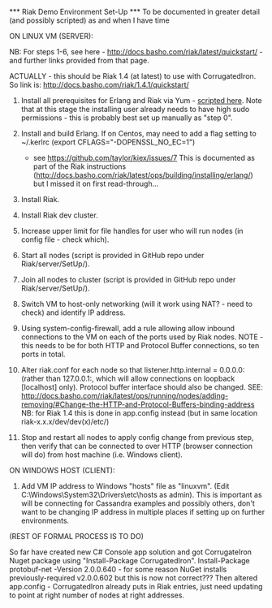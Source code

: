 *** Riak Demo Environment Set-Up ***
To be documented in greater detail (and possibly scripted) as and when I have time

ON LINUX VM (SERVER):

NB: For steps 1-6, see here - http://docs.basho.com/riak/latest/quickstart/ -
and further links provided from that page.

ACTUALLY - this should be Riak 1.4 (at latest) to use with CorrugatedIron.  So link is:
http://docs.basho.com/riak/1.4.1/quickstart/

1) Install all prerequisites for Erlang and Riak via Yum - [scripted here](/Riak/server/SetUp/Get_Riak_Erlang_Dependencies.sh).
Note that at this stage the installing user already needs to have high sudo permissions - this is probably best set up manually as "step 0".

2) Install and build Erlang.
	If on Centos, may need to add a flag setting to ~/.kerlrc (export CFLAGS="-DOPENSSL_NO_EC=1")
	- see https://github.com/taylor/kiex/issues/7
	This is documented as part of the Riak instructions
	(http://docs.basho.com/riak/latest/ops/building/installing/erlang/)
	but I missed it on first read-through...

3) Install Riak.

4) Install Riak dev cluster.

5) Increase upper limit for file handles for user who will run nodes (in config file - check which).

6) Start all nodes (script is provided in GitHub repo under Riak/server/SetUp/).

7) Join all nodes to cluster (script is provided in GitHub repo under Riak/server/SetUp/).

8) Switch VM to host-only networking (will it work using NAT? - need to check) and identify IP address.

9) Using system-config-firewall, add a rule allowing allow inbound connections to the VM on each of the ports used by Riak nodes.
	NOTE - this needs to be for both HTTP and Protocol Buffer connections, so ten ports in total.

10) Alter riak.conf for each node so that listener.http.internal = 0.0.0.0:<PORT NUMBER>
	(rather than 127.0.0.1:<PORT NUMBER>, which will allow connections on loopback [localhost] only).
	Protocol buffer interface should also be changed.
	SEE: http://docs.basho.com/riak/latest/ops/running/nodes/adding-removing/#Change-the-HTTP-and-Protocol-Buffers-binding-address
	NB: for Riak 1.4 this is done in app.config instead (but in same location riak-x.x.x/dev/dev(x)/etc/)

11) Stop and restart all nodes to apply config change from previous step,
	then verify that can be connected to over HTTP (browser connection will do)
	from host machine (i.e. Windows client).

ON WINDOWS HOST (CLIENT):

1) Add VM IP address to Windows "hosts" file as "linuxvm".
(Edit C:\Windows\System32\Drivers\etc\hosts as admin).
This is important as will be connecting for Cassandra examples and possibly others,
don't want to be changing IP address in multiple places if setting up on further environments.

(REST OF FORMAL PROCESS IS TO DO)

So far have created new C# Console app solution
and got CorrugateIron Nuget package using "Install-Package CorrugatedIron".
Install-Package protobuf-net -Version 2.0.0.640 - for some reason NuGet installs previously-required v2.0.0.602 but this is now not correct???
Then altered app.config - CorrugatedIron already puts in Riak entries,
just need updating to point at right number of nodes at right addresses.




